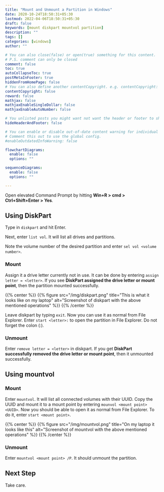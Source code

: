 ```yaml
---
title: "Mount and Unmount a Partition in Windows"
date: 2020-10-24T18:50:31+05:30
lastmod: 2022-04-06T18:50:31+05:30
draft: false
keywords: [mount diskpart mountvol partition]
description: ""
tags: []
categories: [windows]
author: ""

# You can also close(false) or open(true) something for this content.
# P.S. comment can only be closed
comment: false
toc: true
autoCollapseToc: true
postMetaInFooter: true
hiddenFromHomePage: false
# You can also define another contentCopyright. e.g. contentCopyright: "This is another copyright."
contentCopyright: false
reward: false
mathjax: false
mathjaxEnableSingleDollar: false
mathjaxEnableAutoNumber: false

# You unlisted posts you might want not want the header or footer to show
hideHeaderAndFooter: false

# You can enable or disable out-of-date content warning for individual post.
# Comment this out to use the global config.
#enableOutdatedInfoWarning: false

flowchartDiagrams:
  enable: false
  options: ""

sequenceDiagrams: 
  enable: false
  options: ""

---
```


Open elevated Command Prompt by hitting **Win+R > cmd > Ctrl+Shift+Enter > Yes**.

<!--more-->

## Using DiskPart
Type in `diskpart` and hit Enter.

Next, enter `list vol`. It will list all drives and partitions.

Note the volume number of the desired partition and enter `sel vol <volume number>`.

### Mount
Assign it a drive letter currently not in use. It can be done by entering `assign letter = <letter>`. If you see **DiskPart assigned the drive letter or mount point**, then the partition mounted successfully.

{{% center %}}
{{% figure src="/img/diskpart.png" title="This is what it looks like on my laptop" alt="Screenshot of diskpart with the above mentioned operations" %}}
{{% /center %}}

Leave diskpart by typing `exit`. Now you can use it as normal from File Explorer. Enter `start <letter>:` to open the partition in File Explorer. Do not forget the colon (:).

### Unmount
Enter `remove letter = <letter>` in diskpart. If you get **DiskPart successfully removed the drive letter or mount point**, then it unmounted successfully.

## Using mountvol
### Mount
Enter `mountvol`. It will list all connected volumes with their UUID. Copy the UUID and mount it to a mount point by entering `mounvol <mount point> <UUID>`. Now you should be able to open it as normal from File Explorer. To do it, enter `start <mount point>`.

{{% center %}}
{{% figure src="/img/mountvol.png" title="On my laptop it looks like this" alt="Screenshot of mountvol with the above mentioned operations" %}}
{{% /center %}}

### Unmount
Enter `mountvol <mount point> /P`. It should unmount the partition.

## Next Step
Take care.

